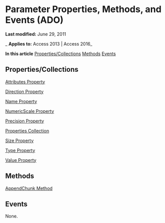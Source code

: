 
# Parameter Properties, Methods, and Events (ADO)

 **Last modified:** June 29, 2011

 _ **Applies to:** Access 2013 | Access 2016_

 **In this article**
[Properties/Collections](#sectionSection1)
[Methods](#sectionSection2)
[Events](#sectionSection3)




## Properties/Collections
<a name="sectionSection1"> </a>

[Attributes Property](4cc1f036-606e-7d4b-d270-af374e9d99fa.md)

[Direction Property](51a94abb-7ce9-9adb-2b76-5391eb9f6863.md)

[Name Property](4b19bd08-ac3c-86f0-471d-06a37a0d4f89.md)

[NumericScale Property](51b232d2-5bfd-521c-f4e9-65655ecc7c70.md)

[Precision Property](c9d54d78-d5a5-caf8-d635-259d1fcc0595.md)

[Properties Collection](4d662790-1252-c930-e6f9-edf6a38636af.md)

[Size Property](24596b5c-b1cc-e97e-68b6-8ff53baf150b.md)

[Type Property](14d99172-2145-05ae-620b-459ba097f05c.md)

[Value Property](ff21d122-98e3-2b48-d92f-e696b8079fc5.md)


## Methods
<a name="sectionSection2"> </a>

[AppendChunk Method](3fa931a3-2cd7-a3b0-a750-40e18bc9937e.md)


## Events
<a name="sectionSection3"> </a>

None.

